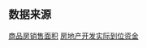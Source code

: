 

## 数据来源

[商品房销售面积](https://data.stats.gov.cn/easyquery.htm?cn=A01&zb=A0608)
[房地产开发实际到位资金](https://data.stats.gov.cn/easyquery.htm?cn=A01&zb=A0602)
